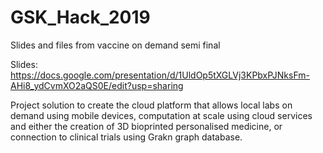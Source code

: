 # GSK_Hack_2019
Slides and files from vaccine on demand semi final

Slides: https://docs.google.com/presentation/d/1UldOp5tXGLVj3KPbxPJNksFm-AHi8_ydCvmXO2aQS0E/edit?usp=sharing

Project solution to create the cloud platform that allows local labs on demand using mobile devices,
computation at scale using cloud services and either the creation of 3D bioprinted personalised medicine,
or connection to clinical trials using Grakn graph database.
